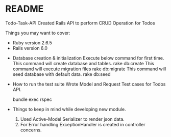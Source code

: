 # README

Todo-Task-API
Created Rails API to perform CRUD Operation for Todos

Things you may want to cover:

- Ruby version
  2.6.5
- Rails version
  6.0

* Database creation & initialization
  Execute below command for first time.
  This command will create database and tables.
  rake db:create
  This command will execute migration files
  rake db:migrate
  This command will seed database with default data.
  rake db:seed

* How to run the test suite
  Wrote Model and Request Test cases for Todos API.

  bundle exec rspec

* Things to keep in mind while developing new module.
  1. Used Active-Model Serializer to render json data.
  2. For Error handling ExceptionHandler is created in controller concerns.
